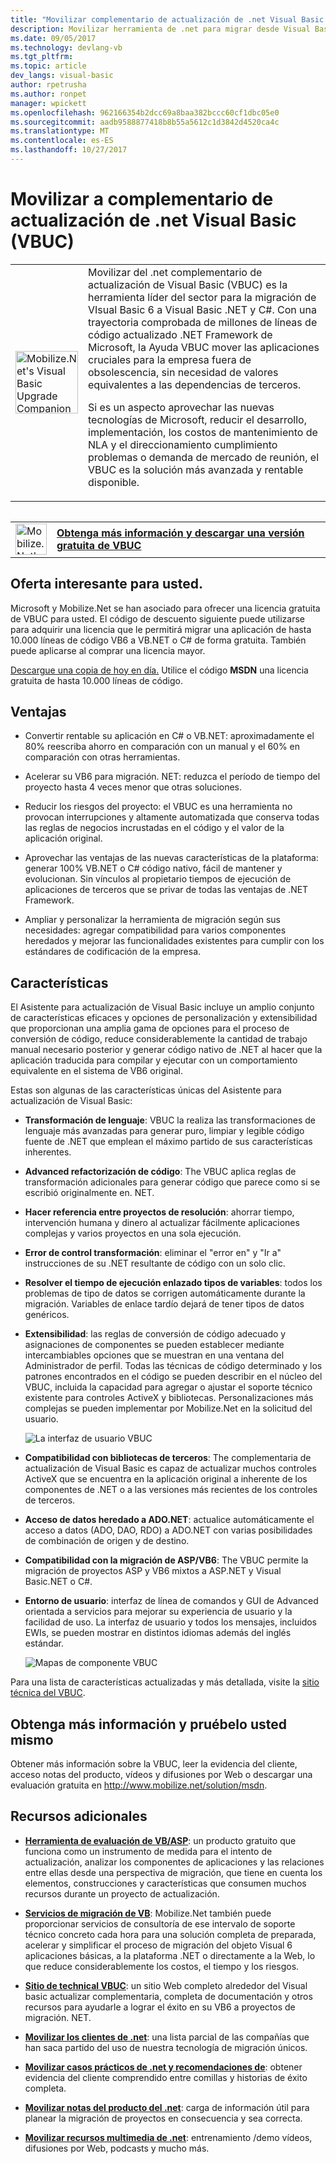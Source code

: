 ```yaml
---
title: "Movilizar complementario de actualización de .net Visual Basic (VBUC) | Documentos de Microsoft"
description: Movilizar herramienta de .net para migrar desde Visual Basic 6 a Visual Basic .NET y C#
ms.date: 09/05/2017
ms.technology: devlang-vb
ms.tgt_pltfrm: 
ms.topic: article
dev_langs: visual-basic
author: rpetrusha
ms.author: ronpet
manager: wpickett
ms.openlocfilehash: 962166354b2dcc69a8baa382bccc60cf1dbc05e0
ms.sourcegitcommit: aadb9588877418b8b55a5612c1d3842d4520ca4c
ms.translationtype: MT
ms.contentlocale: es-ES
ms.lasthandoff: 10/27/2017
---
```

# <a name="mobilizenets-visual-basic-upgrade-companion-vbuc"></a>Movilizar a complementario de actualización de .net Visual Basic (VBUC)

<table>
   <tr>
      <td><img src="media/vbuc.png" alt="Mobilize.Net's Visual Basic Upgrade Companion (VBUC)" width="100" /> </td> 
      <td>Movilizar del .net complementario de actualización de Visual Basic (VBUC) es la herramienta líder del sector para la migración de VIsual Basic 6 a Visual Basic .NET y C#. Con una trayectoria comprobada de millones de líneas de código actualizado .NET Framework de Microsoft, la Ayuda VBUC mover las aplicaciones cruciales para la empresa fuera de obsolescencia, sin necesidad de valores equivalentes a las dependencias de terceros. </p>
Si es un aspecto aprovechar las nuevas tecnologías de Microsoft, reducir el desarrollo, implementación, los costos de mantenimiento de NLA y el direccionamiento cumplimiento problemas o demanda de mercado de reunión, el VBUC es la solución más avanzada y rentable disponible.</p> </td>  
   </tr>
<table>

<table>
   <tr>
      <td><a href="http://www.mobilize.net/solution/msdn"><img src="media/download.png" alt="Mobilize.Net's Visual Basic Upgrade Companion (VBUC)" width="50" /></a></td>
      <td><a href="http://www.mobilize.net/solution/msdn"><strong>Obtenga más información y descargar una versión gratuita de VBUC</string></a></td>
   </tr>
</table>  

## <a name="exciting-offer-for-you"></a>Oferta interesante para usted.

Microsoft y Mobilize.Net se han asociado para ofrecer una licencia gratuita de VBUC para usted. El código de descuento siguiente puede utilizarse para adquirir una licencia que le permitirá migrar una aplicación de hasta 10.000 líneas de código VB6 a VB.NET o C# de forma gratuita. También puede aplicarse al comprar una licencia mayor.

[Descargue una copia de hoy en día.](http://www.mobilize.net/solution/msdn) Utilice el código **MSDN** una licencia gratuita de hasta 10.000 líneas de código.

## <a name="benefits"></a>Ventajas

- Convertir rentable su aplicación en C# o VB.NET: aproximadamente el 80% reescriba ahorro en comparación con un manual y el 60% en comparación con otras herramientas.

- Acelerar su VB6 para migración. NET: reduzca el período de tiempo del proyecto hasta 4 veces menor que otras soluciones.

- Reducir los riesgos del proyecto: el VBUC es una herramienta no provocan interrupciones y altamente automatizada que conserva todas las reglas de negocios incrustadas en el código y el valor de la aplicación original.

- Aprovechar las ventajas de las nuevas características de la plataforma: generar 100% VB.NET o C# código nativo, fácil de mantener y evolucionan. Sin vínculos al propietario tiempos de ejecución de aplicaciones de terceros que se privar de todas las ventajas de .NET Framework.

- Ampliar y personalizar la herramienta de migración según sus necesidades: agregar compatibilidad para varios componentes heredados y mejorar las funcionalidades existentes para cumplir con los estándares de codificación de la empresa.

## <a name="features"></a>Características

El Asistente para actualización de Visual Basic incluye un amplio conjunto de características eficaces y opciones de personalización y extensibilidad que proporcionan una amplia gama de opciones para el proceso de conversión de código, reduce considerablemente la cantidad de trabajo manual necesario posterior y generar código nativo de .NET al hacer que la aplicación traducida para compilar y ejecutar con un comportamiento equivalente en el sistema de VB6 original.

Estas son algunas de las características únicas del Asistente para actualización de Visual Basic:

- **Transformación de lenguaje**: VBUC la realiza las transformaciones de lenguaje más avanzadas para generar puro, limpiar y legible código fuente de .NET que emplean el máximo partido de sus características inherentes.

- **Advanced refactorización de código**: The VBUC aplica reglas de transformación adicionales para generar código que parece como si se escribió originalmente en. NET.

- **Hacer referencia entre proyectos de resolución**: ahorrar tiempo, intervención humana y dinero al actualizar fácilmente aplicaciones complejas y varios proyectos en una sola ejecución.

- **Error de control transformación**: eliminar el "error en" y "Ir a" instrucciones de su .NET resultante de código con un solo clic.

- **Resolver el tiempo de ejecución enlazado tipos de variables**: todos los problemas de tipo de datos se corrigen automáticamente durante la migración. Variables de enlace tardío dejará de tener tipos de datos genéricos.
 
- **Extensibilidad**: las reglas de conversión de código adecuado y asignaciones de componentes se pueden establecer mediante intercambiables opciones que se muestran en una ventana del Administrador de perfil. Todas las técnicas de código determinado y los patrones encontrados en el código se pueden describir en el núcleo del VBUC, incluida la capacidad para agregar o ajustar el soporte técnico existente para controles ActiveX y bibliotecas. Personalizaciones más complejas se pueden implementar por Mobilize.Net en la solicitud del usuario.
 
  ![La interfaz de usuario VBUC](./media/vbuc-screenshot.png) 

- **Compatibilidad con bibliotecas de terceros**: The complementaria de actualización de Visual Basic es capaz de actualizar muchos controles ActiveX que se encuentra en la aplicación original a inherente de los componentes de .NET o a las versiones más recientes de los controles de terceros.

- **Acceso de datos heredado a ADO.NET**: actualice automáticamente el acceso a datos (ADO, DAO, RDO) a ADO.NET con varias posibilidades de combinación de origen y de destino.

- **Compatibilidad con la migración de ASP/VB6**: The VBUC permite la migración de proyectos ASP y VB6 mixtos a ASP.NET y Visual Basic.NET o C#.

- **Entorno de usuario**: interfaz de línea de comandos y GUI de Advanced orientada a servicios para mejorar su experiencia de usuario y la facilidad de uso. La interfaz de usuario y todos los mensajes, incluidos EWIs, se pueden mostrar en distintos idiomas además del inglés estándar.
 
  ![Mapas de componente VBUC](./media/vbuc-component-maps.png)

Para una lista de características actualizadas y más detallada, visite la [sitio técnica del VBUC](http://www.vbtonet.com/?msdn).

## <a name="learn-more-and-try-it-for-yourself"></a>Obtenga más información y pruébelo usted mismo
Obtener más información sobre la VBUC, leer la evidencia del cliente, acceso notas del producto, vídeos y difusiones por Web o descargar una evaluación gratuita en http://www.mobilize.net/solution/msdn.

## <a name="additional-resources"></a>Recursos adicionales

- [**Herramienta de evaluación de VB/ASP**](https://www.mobilize.net/modernization-assessment-tool): un producto gratuito que funciona como un instrumento de medida para el intento de actualización, analizar los componentes de aplicaciones y las relaciones entre ellas desde una perspectiva de migración, que tiene en cuenta los elementos, construcciones y características que consumen muchos recursos durante un proyecto de actualización.

- [**Servicios de migración de VB**](https://www.mobilize.net/solution/legacy-solutions/vbmap---migrate-from-vb6-to-net): Mobilize.Net también puede proporcionar servicios de consultoría de ese intervalo de soporte técnico concreto cada hora para una solución completa de preparada, acelerar y simplificar el proceso de migración del objeto Visual 6 aplicaciones básicas, a la plataforma .NET o directamente a la Web, lo que reduce considerablemente los costos, el tiempo y los riesgos.
 
- [**Sitio de technical VBUC**](http://www.vbtonet.com/?msdn): un sitio Web completo alrededor del Visual basic actualizar complementaria, completa de documentación y otros recursos para ayudarle a lograr el éxito en su VB6 a proyectos de migración. NET.

- [**Movilizar los clientes de .net**](http://www.mobilize.net/resources/customer-list): una lista parcial de las compañías que han saca partido del uso de nuestra tecnología de migración únicos.

- [**Movilizar casos prácticos de .net y recomendaciones de**](http://www.mobilize.net/case-studies/case-studies): obtener evidencia del cliente comprendido entre comillas y historias de éxito completa.
 
- [**Movilizar notas del producto del .net**](http://www.mobilize.net/whitepapers): carga de información útil para planear la migración de proyectos en consecuencia y sea correcta.
 
- [**Movilizar recursos multimedia de .net**](http://www.mobilize.net/tech-resources): entrenamiento /demo vídeos, difusiones por Web, podcasts y mucho más.

 